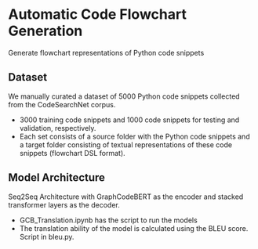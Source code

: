 # Automatic Code Flowchart Generation
Generate flowchart representations of Python code snippets 


## Dataset
We manually curated a dataset of 5000 Python code snippets collected from the CodeSearchNet corpus. 
- 3000 training code snippets and 1000 code snippets for testing and validation, respectively.
- Each set consists of a source folder with the Python code snippets and a target folder consisting of textual representations of these code snippets (flowchart DSL format).


## Model Architecture
Seq2Seq Architecture with GraphCodeBERT as the encoder and stacked transformer layers as the decoder.
- GCB_Translation.ipynb has the script to run the models
- The translation ability of the model is calculated using the BLEU score. Script in bleu.py.

